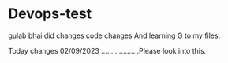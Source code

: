 # Devops-test
gulab bhai did changes code changes And learning G to my files.

Today  changes 02/09/2023 ...................Please look into this.
